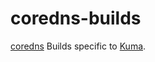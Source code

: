 # coredns-builds

[coredns](https://github.com/coredns/coredns) Builds specific to [Kuma](https://github.com/kumahq/kuma).

